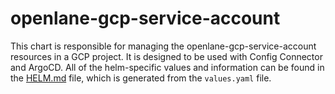 # openlane-gcp-service-account

This chart is responsible for managing the openlane-gcp-service-account resources in a GCP project. It is designed to be used with Config Connector and ArgoCD. All of the helm-specific values and information can be found in the [HELM.md](HELM.md) file, which is generated from the `values.yaml` file.
